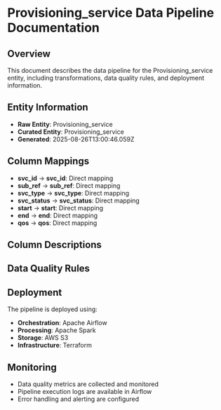 # Provisioning_service Data Pipeline Documentation

## Overview
This document describes the data pipeline for the Provisioning_service entity, including transformations, data quality rules, and deployment information.

## Entity Information
- **Raw Entity**: Provisioning_service
- **Curated Entity**: Provisioning_service
- **Generated**: 2025-08-26T13:00:46.059Z

## Column Mappings
- **svc_id** → **svc_id**: Direct mapping
- **sub_ref** → **sub_ref**: Direct mapping
- **svc_type** → **svc_type**: Direct mapping
- **svc_status** → **svc_status**: Direct mapping
- **start** → **start**: Direct mapping
- **end** → **end**: Direct mapping
- **qos** → **qos**: Direct mapping

## Column Descriptions


## Data Quality Rules


## Deployment
The pipeline is deployed using:
- **Orchestration**: Apache Airflow
- **Processing**: Apache Spark
- **Storage**: AWS S3
- **Infrastructure**: Terraform

## Monitoring
- Data quality metrics are collected and monitored
- Pipeline execution logs are available in Airflow
- Error handling and alerting are configured